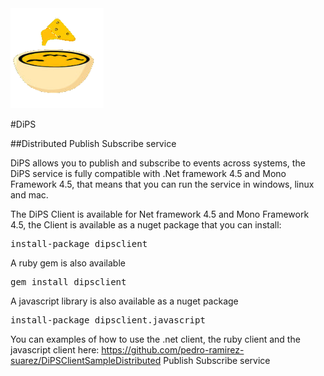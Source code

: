 <img src="https://raw.githubusercontent.com/pedro-ramirez-suarez/DiPS/master/DiPSLogo.png">

#DiPS

##Distributed Publish Subscribe service

DiPS allows you to publish and subscribe to events across systems, the DiPS service is fully compatible with .Net framework 4.5 and Mono Framework 4.5, that means that you can run the service in windows, linux and mac.

The DiPS Client is available for Net framework 4.5 and Mono Framework 4.5, the Client is available as a nuget package that you can install:
<pre>install-package dipsclient</pre>

A ruby gem is also available
<pre>gem install dipsclient</pre>

A javascript library is also available as a nuget package
<pre>install-package dipsclient.javascript</pre>

You can examples of how to use the .net client, the ruby client and the javascript client here: https://github.com/pedro-ramirez-suarez/DiPSClientSampleDistributed Publish Subscribe service

